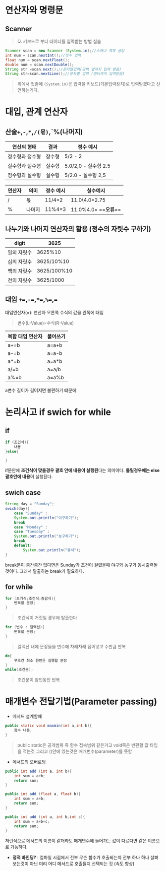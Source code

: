 # 연산자와 명령문
## Scanner
> Q. 키보드로 부터 데이터를 입력받는 방법 실습
```java
Scanner scan = new Scanner (System.in);//스캐너 객체 생성
int num = scan.nextInt();//정수 입력
float num = scan.nextFloat();
double num = scan.nextDouble();
String str =scan.next();//문자열입력(공백 앞까지 입력 받음)
String str=scan.nextLine();//문자열 입력 (엔터까지 입력받음)
```
>위에서  첫줄에 `(System.in)`은 입력을 키보드(기본입력장치)로 입력받겠다고 선언하는거다.

# 대입, 관계 연산자
## 산술`+`,`-`,`*`,`/(몫)`,`%(나머지)


| 연산의 형태   | 결과  | 정수 예시             |
| -------- | --- | ----------------- |
| 정수형과 정수형 | 장수형 | 5/2 - 2           |
| 실수형과 실수형 | 실수형 | 5.0/2,0 - 실수형 2.5 |
| 정수형과 실수형 | 실수형 | 5/2.0 - 실수형 2,5   |

| 연산자 | 의미  | 정수 예시  | 실수예시                 |
| --- | --- | ------ | -------------------- |
| /   | 몫   | 11/4=2 | 11.0\4.0=2.75        |
| %   | 나머지 | 11%4=3 | 11.0%4.0= ==**오류**== |

## 나누기와 나머지 연산자의 활용 (정수의 자릿수 구하기)


| digit  | 3625        |
| ------ | ----------- |
| 일의 자릿수 | 3625%10     |
| 십의 자릿수 | 3625/10%10  |
| 백의 자릿수 | 3625/100%10 |
| 천의 자릿수 | 3625/1000   |

## 대입 `+=`,`-=`,`*=`,`%=`,`=`
대입연산자(=): 연산자 오른쪽 수식의 값을 왼쪽에 대입

>변수(L-Value)=수식(R-Value)

| 복합 대입 연산자 | 풀어쓰기  |
| --------- | ----- |
| a+=b      | a=a+b |
| a-=b      | a=a-b |
| a*=b      | a=a*b |
| a/=b      | a=a/b |
| a%=b      | a=a%b |

a변수 길이가 길어지면 불편하기 떄문에
# 논리사고 if swich for while

## if
```java
if (조건식){
	내용
}else{

}
```
if문안에 **조건식이 맞을경우** **괄호 안에 내용이 실행된**다는 의미이다. **틀릴경우에는 else 괄호안에 내용**이 실행된다.

## swich case
```java
String day = "Sunday";
swich(day){
	case "Sunday" :
	System.out.println("야구하기");
	break
	case "Monday" :
	case "Tuesday" :
	System.out.println("농구하기");
	break
	default:
		System.out.println("휴식");
}
```
break문이 중간중간 없다면은 Sunday가 조건이 걸렸을때 야구와 농구가 동시출력될것이다. 그래서 탈출하는 break가 필요하다.

## for while
```java
for (초기식;조건식;증감식){
	반복할 문장;
}
```
>조건식이 거짓일 경우에 탈출한다

```java
for (변수 : 컬랙션){
	반복할 문장;
}
```
>컬랙션 내에 문장들을 변수에 차래차래 집어넣고 수만큼 반복

```java
do{
	무조건 최소 한번은 실행할 문장
}
while(조건문);
```
>조건문이 참인동안 반복

# 매개변수 전달기법(Parameter passing)

- 메서드 설계할때 
```java
public static void maxmin(int a,int b){
	함수 내용;
}
```
>public static은 공개범위 즉 함수 접속범위 같은거고
>void쪽은 반환할 값 타입을 적는것 그리고 ()안에 있는것은 매개변수(parameter)를 뜻함
- 메서드의 오버로딩
```java
public int add (int a, int b){
	int sum = a+b;
	return sum;
}
```
```java
public int add (float a, float b){
	int sum = a+b;
	return sum;
}
```
```java
public int add (int a, int b,int c){
	int sum = a+b+c;
	return sum;
}
```
저런식으로 메서드의 이름이 같더라도 매개변수에 들어가는 값이 다르다면 같은 이름으로 가능하다.

- **정적 바인딩?** : 컴파일 시점에서 전부 무슨 함수가 호출되는지 전부 하나 하나 살펴보는것이 아닌 미리 어디 메서드로 호출될지 선택되는 것 (속도 향상)